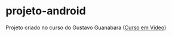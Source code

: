 # projeto-android
 Projeto criado no curso do Gustavo Guanabara (<a href="https://www.youtube.com/c/CursoemV%C3%ADdeo" target="_blank">Curso em Vídeo</a>)
